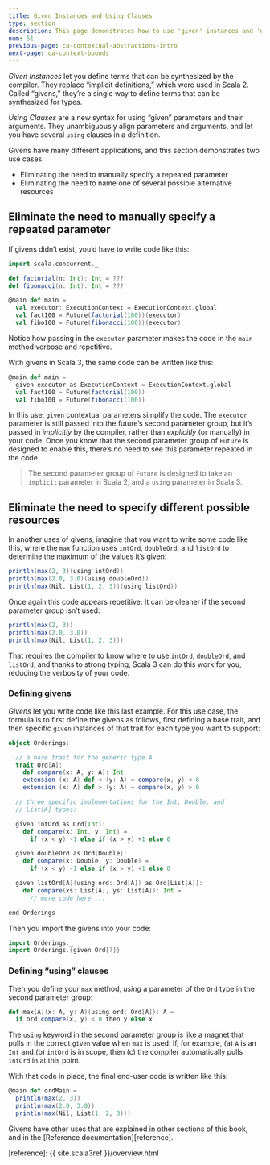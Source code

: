 ```yaml
---
title: Given Instances and Using Clauses
type: section
description: This page demonstrates how to use 'given' instances and 'using' clauses in Scala 3.
num: 51
previous-page: ca-contextual-abstractions-intro
next-page: ca-context-bounds
---
```



*Given Instances* let you define terms that can be synthesized by the compiler. They replace “implicit definitions,” which were used in Scala 2. Called “givens,” they’re a single way to define terms that can be synthesized for types.

*Using Clauses* are a new syntax for using “given” parameters and their arguments. They unambiguously align parameters and arguments, and let you have several `using` clauses in a definition.

Givens have many different applications, and this section demonstrates two use cases:

- Eliminating the need to manually specify a repeated parameter
- Eliminating the need to name one of several possible alternative resources


## Eliminate the need to manually specify a repeated parameter

<!-- https://www.scala-lang.org/2020/11/06/explicit-term-inference-in-scala-3.html -->

If givens didn’t exist, you’d have to write code like this:

```scala
import scala.concurrent._

def factorial(n: Int): Int = ???
def fibonacci(n: Int): Int = ???

@main def main =
  val executor: ExecutionContext = ExecutionContext.global
  val fact100 = Future(factorial(100))(executor)
  val fibo100 = Future(fibonacci(100))(executor)
```

Notice how passing in the `executor` parameter makes the code in the `main` method verbose and repetitive.

With givens in Scala 3, the same code can be written like this:

```scala
@main def main =
  given executor as ExecutionContext = ExecutionContext.global
  val fact100 = Future(factorial(100))
  val fibo100 = Future(fibonacci(100))
```

In this use, `given` contextual parameters simplify the code. The `executor` parameter is still passed into the future’s second parameter group, but it’s passed in *implicitly* by the compiler, rather than *explicitly* (or manually) in your code. Once you know that the second parameter group of `Future` is designed to enable this, there’s no need to see this parameter repeated in the code.

>The second parameter group of `Future` is designed to take an `implicit` parameter in Scala 2, and a `using` parameter in Scala 3.
<!-- TODO: verify that statement -->



## Eliminate the need to specify different possible resources

In another uses of givens, imagine that you want to write some code like this, where the `max` function uses `intOrd`, `doubleOrd`, and `listOrd` to determine the maximum of the values it’s given:

```scala
println(max(2, 3)(using intOrd))
println(max(2.0, 3.0)(using doubleOrd))
println(max(Nil, List(1, 2, 3))(using listOrd))
```

Once again this code appears repetitive. It can be cleaner if the second parameter group isn’t used:

```scala
println(max(2, 3))
println(max(2.0, 3.0))
println(max(Nil, List(1, 2, 3)))
```

That requires the compiler to know where to use `intOrd`, `doubleOrd`, and `listOrd`, and thanks to strong typing, Scala 3 can do this work for you, reducing the verbosity of your code.


### Defining givens

*Givens* let you write code like this last example. For this use case, the formula is to first define the givens as follows, first defining a base trait, and then specific `given` instances of that trait for each type you want to support:

```scala
object Orderings:

  // a base trait for the generic type A
  trait Ord[A]:
    def compare(x: A, y: A): Int
    extension (x: A) def < (y: A) = compare(x, y) < 0
    extension (x: A) def > (y: A) = compare(x, y) > 0

  // three specific implementations for the Int, Double, and
  // List[A] types:

  given intOrd as Ord[Int]:
    def compare(x: Int, y: Int) =
      if (x < y) -1 else if (x > y) +1 else 0

  given doubleOrd as Ord[Double]:
    def compare(x: Double, y: Double) =
      if (x < y) -1 else if (x > y) +1 else 0

  given listOrd[A](using ord: Ord[A]) as Ord[List[A]]:
    def compare(xs: List[A], ys: List[A]): Int =
      // more code here ...

end Orderings
```

Then you import the givens into your code:

```scala
import Orderings._
import Orderings.{given Ord[?]}
```


### Defining “using” clauses

Then you define your `max` method, *using* a parameter of the `Ord` type in the second parameter group:

```scala
def max[A](x: A, y: A)(using ord: Ord[A]): A =
  if ord.compare(x, y) < 0 then y else x
```

The `using` keyword in the second parameter group is like a magnet that pulls in the correct `given` value when `max` is used: If, for example, (a) `A` is an `Int` and (b) `intOrd` is in scope, then (c) the compiler automatically pulls `intOrd` in at this point.

With that code in place, the final end-user code is written like this:

```scala
@main def ordMain =
  println(max(2, 3))
  println(max(2.0, 3.0))
  println(max(Nil, List(1, 2, 3)))
```

Givens have other uses that are explained in other sections of this book, and in the [Reference documentation][reference].



[reference]: {{ site.scala3ref }}/overview.html
